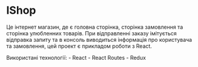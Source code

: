 # IShop
Це інтернет магазин, де є головна сторінка, 
сторінка замовлення та сторінка улюбленних товарів. 
При відправленні заказу імітується відправка запиту
та в консоль виводиться інформація про користувача 
та замовлення, цей проект є прикладом роботи з React.

Використані технології:
    - React
    - React Routes 
    - Redux